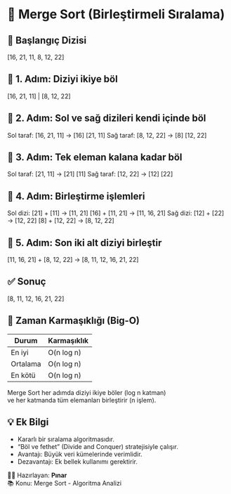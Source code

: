 # 🧩 Merge Sort (Birleştirmeli Sıralama)

## 🔢 Başlangıç Dizisi
[16, 21, 11, 8, 12, 22]

## 🔹 1. Adım: Diziyi ikiye böl
[16, 21, 11]   |   [8, 12, 22]

## 🔹 2. Adım: Sol ve sağ dizileri kendi içinde böl
Sol taraf: [16, 21, 11] → [16] [21, 11]
Sağ taraf: [8, 12, 22] → [8] [12, 22]

## 🔹 3. Adım: Tek eleman kalana kadar böl
Sol taraf: [21, 11] → [21] [11]
Sağ taraf: [12, 22] → [12] [22]

## 🔹 4. Adım: Birleştirme işlemleri
Sol dizi: [21] + [11] → [11, 21]
          [16] + [11, 21] → [11, 16, 21]
Sağ dizi: [12] + [22] → [12, 22]
          [8] + [12, 22] → [8, 12, 22]

## 🔹 5. Adım: Son iki alt diziyi birleştir
[11, 16, 21] + [8, 12, 22] → [8, 11, 12, 16, 21, 22]

## ✅ Sonuç
[8, 11, 12, 16, 21, 22]

## 🧮 Zaman Karmaşıklığı (Big-O)
| Durum     | Karmaşıklık |
|------------|--------------|
| En iyi     | O(n log n)  |
| Ortalama   | O(n log n)  |
| En kötü    | O(n log n)  |

Merge Sort her adımda diziyi ikiye böler (log n katman)  
ve her katmanda tüm elemanları birleştirir (n işlem).

## 💡 Ek Bilgi
- Kararlı bir sıralama algoritmasıdır.  
- “Böl ve fethet” (Divide and Conquer) stratejisiyle çalışır.  
- Avantajı: Büyük veri kümelerinde verimlidir.  
- Dezavantajı: Ek bellek kullanımı gerektirir.

👩‍💻 Hazırlayan: **Pınar**  
📚 Konu: Merge Sort - Algoritma Analizi
